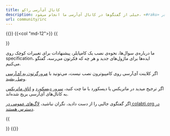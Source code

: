 ```yaml
---
title: کانال آی‌آرسی راکو
description: خیلی از گفتگوها در کانال آی‌آرسی ما انجام می‌شود، «#raku» در irc.libera.chat. ما تلاش می‌کنیم تا با تازه‌واردها خوب باشیم، پس به ما ملحق بشید و هر سوالی در رابطه با راکو دارید بپرسید.
url: community/irc
---
```


{{<row>}}
{{<col "md-12">}}
{{<section id="Raku" heading="#raku">}}

ما درباره‌ی سوال‌ها، نحوه‌ی نصب یک کامپایلر، پیشنهادات برای تغییرات کوچک روی specification، ایده‌ها برای ماژول‌های جدید و هر چه که فکرتون می‌رسه، گفتگو می‌کنیم.

اگر کلاینت آی‌آرسی روی کامپیوترون نصب نیست، می‌تونید با [مرورگرتون به آی‌آرسی وصل بشید](https://web.libera.chat/?channel=#raku).

اگر ترجیح میدید در ماتریکس یا دیسکورد با ما چت کنید، [سرور دیسکورد](https://discord.gg/VzYpdQ6) و [اتاق ماتریکس](https://matrix.to/#/#raku:libera.chat) به کانال‌های آی‌آرسی بریج شده‌اند.

اگر گفتگوی جالبی را از دست دادید، نگران نباشید، [لاگ‌های عمومی در colabti.org در دسترس هستند](http://colabti.org/irclogger/irclogger_log/raku).

{{</section>}}
{{</col>}}
